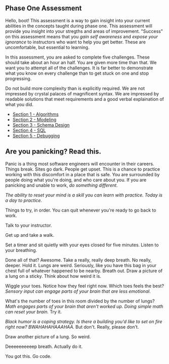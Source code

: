 ## Phase One Assessment

Hello, boot! This assessment is a way to gain insight into your current abilities in the concepts taught during phase one. This assessment will provide you insight into your stregths and areas of improvement. "Success" on this assessment means that you *gain self awareness* and *expose your ignorance* to instructors who want to help you get better. These are uncomfortable, but essential to learning. 

In this assessment, you are asked to complete five challenges. These should take about an hour an half. You are given more time than that. We want you to attempt all of the challenges. It is far better to demonstrate what you know on every challenge than to get stuck on one and stop progressing. 

Do not build more complexity than is explicitly required. We are not impressed by crystal palaces of magnificent syntax. We are impressed by readable solutions that meet requirements and a good verbal explaination of what you did.

- [Section 1 - Algorithms](/1-algorithms)
- [Section 2 - Modeling](/2-modeling)
- [Section 3 - Schema Design](/3-schema-design)
- [Section 4 - SQL](/4-sql)
- [Section 5 - Debugging](/5-debugging)


## Are you panicking? Read this. 

Panic is a thing most software engineers will encounter in their careers. Things break. Sites go dark. People get upset. This is a chance to practice working with this discomfort in a place that is safe. You are surrounded by people doing what you're doing, and who care about you. If you are panicking and unable to work, *do something different*. 

*The ability to reset your mind is a skill you can learn with practice. Today is a day to practice.* 

Things to try, in order. You can quit whenever you're ready to go back to work.   

Talk to your instructor. 

Get up and take a walk. 

Set a timer and sit quietly with your eyes closed for five minutes. Listen to your breathing. 

Done all of that? Awesome. Take a really, really deep breath. No really, deeper. Hold it. Lungs are weird. Seriously, like you have this bag in your chest full of whatever happened to be nearby. Breath out. Draw a picture of a lung on a sticky. Think about how weird it is. 

Wiggle your toes. Notice how they feel right now. Which toes feels the best? *Sensory input can engage parts of your brain that are less emotional*.

What's the number of toes in this room divided by the number of lungs? *Math engages parts of your brain that aren't worked up. Doing simple math can reset your brain.* Try it. 

*Black humor is a coping strategy. Is there a building you'd like to set on fire right now? BWAHAHAHAAAHAA.* But don't. Really, please don't.  

Draw another picture of a lung. So weird. 

Deeeeeeeeeep breath. Actually do it. 

You got this. Go code. 
